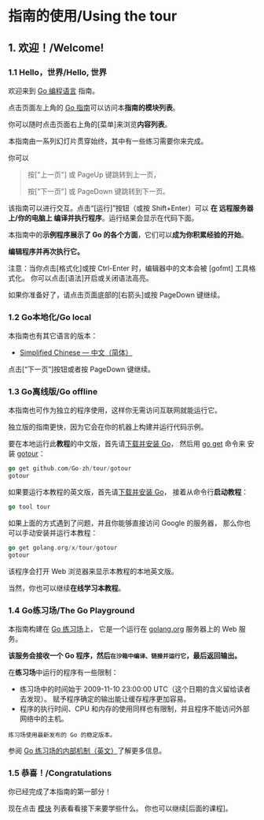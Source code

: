 

指南的使用/Using the tour
====================


## 1. 欢迎！/Welcome!


### 1.1 Hello，世界/Hello, 世界

欢迎来到 [Go 编程语言](https://go-zh.org/) 指南。

点击页面左上角的 [Go 指南](https://tour.go-zh.org/list)可以访问本**指南的模块列表**。

你可以随时点击页面右上角的[菜单]来浏览**内容列表**。

本指南由一系列幻灯片贯穿始终，其中有一些练习需要你来完成。

你可以
> 按["上一页"] 或 PageUp 键跳转到上一页，
>
> 按["下一页"] 或 PageDown 键跳转到下一页。

该指南可以进行交互。点击“[运行]”按钮（或按 Shift+Enter）可以
**在 远程服务器上/你的电脑上 编译并执行程序**。运行结果会显示在代码下面。

本指南中的**示例程序展示了 Go 的各个方面**，它们可以**成为你积累经验的开始**。

**编辑程序并再次执行它。**

注意：当你点击[格式化]或按 Ctrl-Enter 时，编辑器中的文本会被 [gofmt] 工具格式化。
你可以点击[语法]开启或关闭语法高亮。

如果你准备好了，请点击页面底部的[右箭头]或按 PageDown 键继续。


### 1.2 Go本地化/Go local
本指南也有其它语言的版本：

* [Simplified Chinese — 中文（简体）](https://tour.go-zh.org/)

点击[“下一页”]按钮或者按 PageDown 键继续。


### 1.3 Go离线版/Go offline
本指南也可作为独立的程序使用，这样你无需访问互联网就能运行它。

独立版的指南更快，因为它会在你的机器上构建并运行代码示例。

要在本地运行此**教程**的中文版，首先请[下载并安装 Go](https://golang.org/dl/)，
然后用 [go get](https://go-zh.org/cmd/go/) 命令来
安装 [gotour](https://go-zh.org/x/tour/)：
```go
go get github.com/Go-zh/tour/gotour
gotour
```

如果要运行本教程的英文版，首先请[下载并安装 Go](https://golang.org/dl/)，
接着从命令行**启动教程**：
```go
go tool tour
```

如果上面的方式遇到了问题，并且你能够直接访问 Google 的服务器，
那么你也可以手动安装并运行本教程：
```go
go get golang.org/x/tour/gotour
gotour
```

该程序会打开 Web 浏览器来显示本教程的本地英文版。

当然，你也可以继续**在线学习本教程**。


### 1.4 Go练习场/The Go Playground
本指南构建在 [Go 练习场](https://play.golang.org/)上，
它是一个运行在 [golang.org](https://golang.org/) 服务器上的 Web 服务。

**该服务会接收一个 Go 程序，然后`在沙箱中编译、链接并运行它`，最后返回输出。**

在**练习场**中运行的程序有一些限制：
- 练习场中的时间始于 2009-11-10 23:00:00 UTC（这个日期的含义留给读者去发现）。
  赋予程序确定的输出能让缓存程序更加容易。
- 程序的执行时间、CPU 和内存的使用同样也有限制，并且程序不能访问外部网络中的主机。

`练习场使用最新发布的 Go 的稳定版本。`

参阅 [Go 练习场的内部机制（英文）](https://blog.go-zh.org/playground)了解更多信息。


### 1.5 恭喜！/Congratulations
你已经完成了本指南的第一部分！

现在点击 [模块](https://tour.go-zh.org/list) 列表看看接下来要学些什么。
你也可以继续[后面的课程]。

